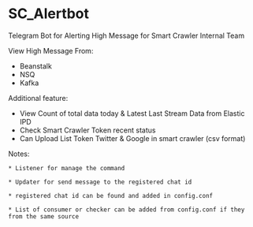 # SC_Alertbot

Telegram Bot for Alerting High Message for Smart Crawler Internal Team

View High Message From: 
  - Beanstalk
  - NSQ
  - Kafka
  
Additional feature: 
  - View Count of total data today & Latest Last Stream Data from Elastic IPD 
  - Check Smart Crawler Token recent status 
  - Can Upload List Token Twitter & Google in smart crawler (csv format)
   
   
   
   
 
Notes:

    * Listener for manage the command 
 
    * Updater for send message to the registered chat id
  
    * registered chat id can be found and added in config.conf
    
    * List of consumer or checker can be added from config.conf if they from the same source

